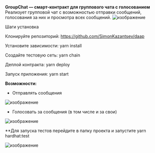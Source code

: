 **GroupChat — смарт-контракт для группового чата с голосованием**
Реализует групповой чат с возможностью отправки сообщений, голосования за них и просмотра всех сообщений.
![изображение](https://github.com/user-attachments/assets/852c50ae-d38a-416f-8d34-c0bcbd3bc6be)

Шаги установка

Клонируйте репозиторий: https://github.com/SimonKazantsev/daap

Установите зависимости: yarn install

Создайте тестовую сеть: yarn chain

Деплой контракта: yarn deploy

Запуск приложения: yarn start


**Возможности:**
- Отправлять сообщения

![изображение](https://github.com/user-attachments/assets/a1db8fe6-06b0-4755-b5c1-8cec23f70458)


- Голосовать за сообщения (в том числе и за свои)

![изображение](https://github.com/user-attachments/assets/0f36d2d8-b901-482d-ab72-c34845d90031)

**Для запуска тестов перейдите в папку проекта и запустите yarn hardhat:test


![изображение](https://github.com/user-attachments/assets/c3f44d23-9b61-4ca3-b343-bb965da68dd7)

